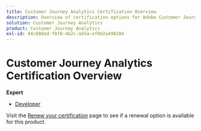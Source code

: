```yaml
---
title: Customer Journey Analytics Certification Overview
description: Overview of certification options for Adobe Customer Journey Analytics
solution: Customer Journey Analytics
product: Customer Journey Analytics
exl-id: 44c88dad-f8f0-4b2c-ab5a-ef0d2a498284
---
```

# Customer Journey Analytics Certification Overview

**Expert**

* [Developer](/help/certifications/acja/acja-e-developer.md) <!--AD0-E604-->

Visit the [Renew your certification](/help/certifications/renew.md) page to see if a renewal option is available for this product.
